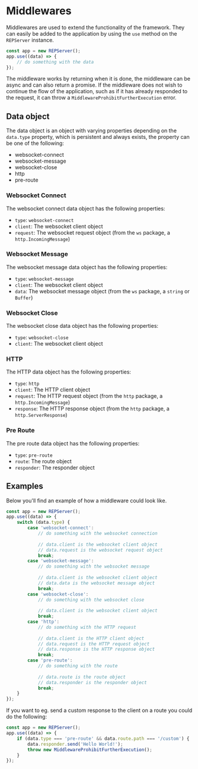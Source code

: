 # Middlewares
Middlewares are used to extend the functionality of the framework. They can easily be added to the application by using the `use` method on the `REPServer` instance.

```ts
const app = new REPServer();
app.use((data) => {
    // do something with the data
});
```

The middleware works by returning when it is done, the middleware can be async and can also return a promise. If the middleware does not wish to continue the flow of the application, such as if it has already responded to the request, it can throw a `MiddlewareProhibitFurtherExecution` error.

## Data object

The data object is an object with varying properties depending on the `data.type` property, which is persistent and always exists, the property can be one of the following:
- websocket-connect
- websocket-message
- websocket-close
- http
- pre-route

### Websocket Connect
The websocket connect data object has the following properties:
- `type`: `websocket-connect`
- `client`: The websocket client object
- `request`: The websocket request object (from the `ws` package, a `http.IncomingMessage`)

### Websocket Message
The websocket message data object has the following properties:
- `type`: `websocket-message`
- `client`: The websocket client object
- `data`: The websocket message object (from the `ws` package, a `string` or `Buffer`)

### Websocket Close
The websocket close data object has the following properties:
- `type`: `websocket-close`
- `client`: The websocket client object

### HTTP
The HTTP data object has the following properties:
- `type`: `http`
- `client`: The HTTP client object
- `request`: The HTTP request object (from the `http` package, a `http.IncomingMessage`)
- `response`: The HTTP response object (from the `http` package, a `http.ServerResponse`)

### Pre Route
The pre route data object has the following properties:
- `type`: `pre-route`
- `route`: The route object
- `responder`: The responder object

## Examples
Below you'll find an example of how a middleware could look like.
```ts
const app = new REPServer();
app.use((data) => {
    switch (data.type) {
        case 'websocket-connect':
            // do something with the websocket connection
            
            // data.client is the websocket client object
            // data.request is the websocket request object
            break;
        case 'websocket-message':
            // do something with the websocket message
            
            // data.client is the websocket client object
            // data.data is the websocket message object
            break;
        case 'websocket-close':
            // do something with the websocket close
            
            // data.client is the websocket client object
            break;
        case 'http':
            // do something with the HTTP request
            
            // data.client is the HTTP client object
            // data.request is the HTTP request object
            // data.response is the HTTP response object
            break;
        case 'pre-route':
            // do something with the route
            
            // data.route is the route object
            // data.responder is the responder object
            break;
    }
});
```

If you want to eg. send a custom response to the client on a route you could do the following:
```ts
const app = new REPServer();
app.use((data) => {
    if (data.type === 'pre-route' && data.route.path === '/custom') {
        data.responder.send('Hello World!');
        throw new MiddlewareProhibitFurtherExecution();
    }
});
```